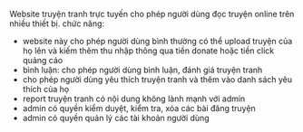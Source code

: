 Website truyện tranh trực tuyến cho phép người dùng đọc truyện online trên nhiều thiết bị. 
chức năng:
- website này cho phép người dùng bình thường có thể upload truyện của họ lên và kiếm thêm thu nhập thông qua tiền donate hoặc tiền click quảng cáo
- bình luận: cho phép người dùng bình luận, đánh giá truyện tranh
- cho phép người dùng yêu thích truyện tranh và thêm vào danh sách yêu thích của họ
- report truyện tranh có nội dung không lành mạnh với admin 
- admin có quyền kiểm duyệt, kiểm tra, xóa các bài đăng truyện 
- admin có quyền quản lý các tài khoản người dùng
